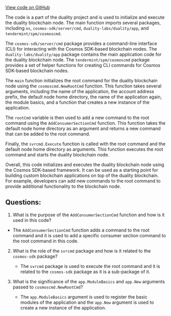 [View code on GitHub](https://github.com/duality-labs/duality/cmd/dualityd/main.go)

The code is a part of the duality project and is used to initialize and execute the duality blockchain node. The main function imports several packages, including `os`, `cosmos-sdk/server/cmd`, `duality-labs/duality/app`, and `tendermint/spm/cosmoscmd`. 

The `cosmos-sdk/server/cmd` package provides a command-line interface (CLI) for interacting with the Cosmos SDK-based blockchain nodes. The `duality-labs/duality/app` package contains the main application code for the duality blockchain node. The `tendermint/spm/cosmoscmd` package provides a set of helper functions for creating CLI commands for Cosmos SDK-based blockchain nodes.

The `main` function initializes the root command for the duality blockchain node using the `cosmoscmd.NewRootCmd` function. This function takes several arguments, including the name of the application, the account address prefix, the default node home directory, the name of the application again, the module basics, and a function that creates a new instance of the application.

The `rootCmd` variable is then used to add a new command to the root command using the `AddConsumerSectionCmd` function. This function takes the default node home directory as an argument and returns a new command that can be added to the root command.

Finally, the `svrcmd.Execute` function is called with the root command and the default node home directory as arguments. This function executes the root command and starts the duality blockchain node.

Overall, this code initializes and executes the duality blockchain node using the Cosmos SDK-based framework. It can be used as a starting point for building custom blockchain applications on top of the duality blockchain. For example, developers can add new commands to the root command to provide additional functionality to the blockchain node.
## Questions: 
 1. What is the purpose of the `AddConsumerSectionCmd` function and how is it used in this code?
   - The `AddConsumerSectionCmd` function adds a command to the root command and it is used to add a specific consumer section command to the root command in this code.
   
2. What is the role of the `svrcmd` package and how is it related to the `cosmos-sdk` package?
   - The `svrcmd` package is used to execute the root command and it is related to the `cosmos-sdk` package as it is a sub-package of it.

3. What is the significance of the `app.ModuleBasics` and `app.New` arguments passed to `cosmoscmd.NewRootCmd`?
   - The `app.ModuleBasics` argument is used to register the basic modules of the application and the `app.New` argument is used to create a new instance of the application.